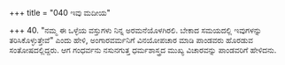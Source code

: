 +++
title = "040 ಇವು ಮದೀಯ"

+++
40. "ನಮ್ಮ ಈ ಒಳ್ಳೆಯ ವಸ್ತುಗಳು ನಿನ್ನ ಅರಮನೆಯೊಳಗಿರಲಿ. ಬೇಕಾದ ಸಮಯದಲ್ಲಿ ಇವುಗಳನ್ನು ತರಿಸಿಕೊಳ್ಳುತ್ತೇವೆ" ಎಂದು ಹೇಳಿ,  ಅಂಗಾರವರ್ಮನಿಗೆ ವಿನಯೋಪಚಾರ ಮಾಡಿ ಪಾಂಡವರು ಹೊರಡುವ ಸಂತೋಷದಲ್ಲಿದ್ದರು.  ಆಗ ಗಂಧರ್ವನು ನಸುನಗುತ್ತ ಧರ್ಮಶಾಸ್ತ್ರದ ಮುಖ್ಯ ವಿಚಾರವನ್ನು ಪಾಂಡವರಿಗೆ ಹೇಳಿದನು.